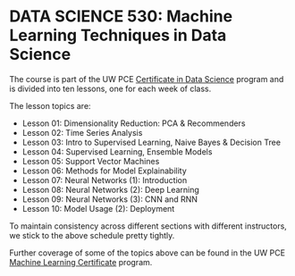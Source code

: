 # DATA SCIENCE 530:  Machine Learning Techniques in Data Science

The course is part of the UW PCE [Certificate in Data Science](https://www.pce.uw.edu/certificates/data-science) program and is divided into ten lessons, one for each week of class.

The lesson topics are:

- Lesson 01: Dimensionality Reduction:  PCA & Recommenders
- Lesson 02: Time Series Analysis
- Lesson 03: Intro to Supervised Learning, Naive Bayes & Decision Tree
- Lesson 04: Supervised Learning, Ensemble Models
- Lesson 05: Support Vector Machines
- Lesson 06: Methods for Model Explainability
- Lesson 07: Neural Networks (1): Introduction
- Lesson 08: Neural Networks (2): Deep Learning
- Lesson 09: Neural Networks (3): CNN and RNN
- Lesson 10: Model Usage (2): Deployment

To maintain consistency across different sections with different instructors, we stick to the above schedule pretty tightly.

Further coverage of some of the topics above can be found  in the UW PCE [Machine Learning Certificate](https://www.pce.uw.edu/certificates/machine-learning?gad_source=1&gbraid=0AAAAAD_QBQm1EuEGaFfQG_hIqHGTUYEI5&gclid=Cj0KCQjwy46_BhDOARIsAIvmcwPnp7vhHxdF3_4L4eVhuEJYbeRN_7qlAcbG4xh9xfufUpg5SB9g3F8aAtf9EALw_wcB) program.
